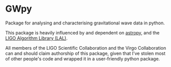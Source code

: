 GWpy
====

Package for analysing and characterising gravitational wave data in python.

This package is heavily influenced by and dependent on [astropy](https://github.com/astropy/astropy/), and the [LIGO Algorithm Library (LAL)](https://www.lsc-group.phys.uwm.edu/daswg/projects/lalsuite.html).

All members of the LIGO Scientific Collaboration and the Virgo Collaboration can and should claim authorship of this package, given that I've stolen most of other people's code and wrapped it in a user-friendly python package.
